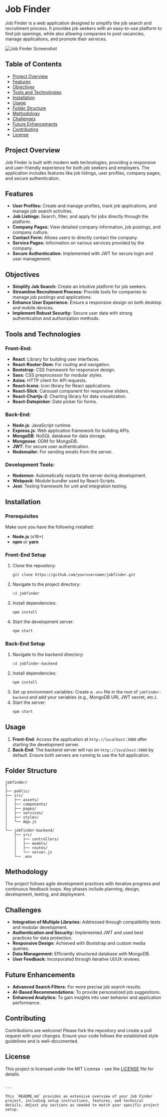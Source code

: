 # Job Finder

Job Finder is a web application designed to simplify the job search and recruitment process. It provides job seekers with an easy-to-use platform to find job openings, while also allowing companies to post vacancies, manage applications, and promote their services.

![Job Finder Screenshot](https://github.com/Mehar-Aziz/Job-Finder/blob/8c364fedfd611a270ba14cea7943b2a7d50ea7f5/Screenshot%202024-08-18%20133052.png)

## Table of Contents

- [Project Overview](#project-overview)
- [Features](#features)
- [Objectives](#objectives)
- [Tools and Technologies](#tools-and-technologies)
- [Installation](#installation)
- [Usage](#usage)
- [Folder Structure](#folder-structure)
- [Methodology](#methodology)
- [Challenges](#challenges)
- [Future Enhancements](#future-enhancements)
- [Contributing](#contributing)
- [License](#license)

## Project Overview

Job Finder is built with modern web technologies, providing a responsive and user-friendly experience for both job seekers and employers. The application includes features like job listings, user profiles, company pages, and secure authentication.

## Features

- **User Profiles:** Create and manage profiles, track job applications, and manage job search activities.
- **Job Listings:** Search, filter, and apply for jobs directly through the platform.
- **Company Pages:** View detailed company information, job postings, and company culture.
- **Contact Form:** Allows users to directly contact the company.
- **Service Pages:** Information on various services provided by the company.
- **Secure Authentication:** Implemented with JWT for secure login and user management.

## Objectives

- **Simplify Job Search:** Create an intuitive platform for job seekers.
- **Streamline Recruitment Process:** Provide tools for companies to manage job postings and applications.
- **Enhance User Experience:** Ensure a responsive design on both desktop and mobile devices.
- **Implement Robust Security:** Secure user data with strong authentication and authorization methods.

## Tools and Technologies

### Front-End:
- **React**: Library for building user interfaces.
- **React-Router-Dom**: For routing and navigation.
- **Bootstrap**: CSS framework for responsive design.
- **Sass**: CSS preprocessor for modular styles.
- **Axios**: HTTP client for API requests.
- **React-Icons**: Icon library for React applications.
- **React-Slick**: Carousel component for responsive sliders.
- **React-Chartjs-2**: Charting library for data visualization.
- **React-Datepicker**: Date picker for forms.

### Back-End:
- **Node.js**: JavaScript runtime.
- **Express.js**: Web application framework for building APIs.
- **MongoDB**: NoSQL database for data storage.
- **Mongoose**: ODM for MongoDB.
- **JWT**: For secure user authentication.
- **Nodemailer**: For sending emails from the server.

### Development Tools:
- **Nodemon**: Automatically restarts the server during development.
- **Webpack**: Module bundler used by React-Scripts.
- **Jest**: Testing framework for unit and integration testing.

## Installation

### Prerequisites

Make sure you have the following installed:
- **Node.js** (v16+)
- **npm** or **yarn**

### Front-End Setup

1. Clone the repository:
   ```bash
   git clone https://github.com/yourusername/jobfinder.git
   ```
2. Navigate to the project directory:
   ```bash
   cd jobfinder
   ```
3. Install dependencies:
   ```bash
   npm install
   ```
4. Start the development server:
   ```bash
   npm start
   ```

### Back-End Setup

1. Navigate to the backend directory:
   ```bash
   cd jobfinder-backend
   ```
2. Install dependencies:
   ```bash
   npm install
   ```
3. Set up environment variables:
   Create a `.env` file in the root of `jobfinder-backend` and add your variables (e.g., MongoDB URI, JWT secret, etc.).
4. Start the server:
   ```bash
   npm start
   ```

## Usage

1. **Front-End**: Access the application at `http://localhost:3000` after starting the development server.
2. **Back-End**: The backend server will run on `http://localhost:5000` by default. Ensure both servers are running to use the full application.

## Folder Structure

```
jobfinder/
│
├── public/
├── src/
│   ├── assets/
│   ├── components/
│   ├── pages/
│   ├── services/
│   ├── styles/
│   └── App.js
│
└── jobfinder-backend/
    ├── src/
    │   ├── controllers/
    │   ├── models/
    │   ├── routes/
    │   └── server.js
    └── .env
```

## Methodology

The project follows agile development practices with iterative progress and continuous feedback loops. Key phases include planning, design, development, testing, and deployment.

## Challenges

- **Integration of Multiple Libraries:** Addressed through compatibility tests and modular development.
- **Authentication and Security:** Implemented JWT and used best practices for data protection.
- **Responsive Design:** Achieved with Bootstrap and custom media queries.
- **Data Management:** Efficiently structured database with MongoDB.
- **User Feedback:** Incorporated through iterative UI/UX reviews.

## Future Enhancements

- **Advanced Search Filters:** For more precise job search results.
- **AI-Based Recommendations:** To provide personalized job suggestions.
- **Enhanced Analytics:** To gain insights into user behavior and application performance.

## Contributing

Contributions are welcome! Please fork the repository and create a pull request with your changes. Ensure your code follows the established style guidelines and is well-documented.

## License

This project is licensed under the MIT License - see the [LICENSE](LICENSE) file for details.
```

---

This `README.md` provides an extensive overview of your Job Finder project, including setup instructions, features, and technical details. Adjust any sections as needed to match your specific project setup.
